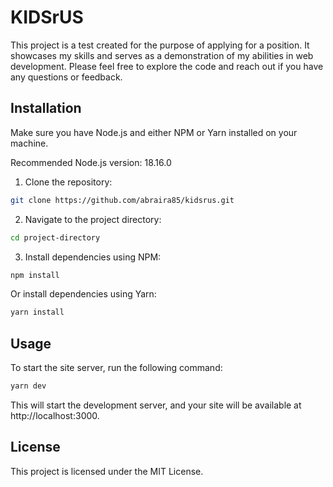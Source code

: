 # KIDSrUS

This project is a test created for the purpose of applying for a position. It showcases my skills and serves as a demonstration of my abilities in web development. Please feel free to explore the code and reach out if you have any questions or feedback.

## Installation

Make sure you have Node.js and either NPM or Yarn installed on your machine.

Recommended Node.js version: 18.16.0

1. Clone the repository:

```bash
git clone https://github.com/abraira85/kidsrus.git
```

2. Navigate to the project directory:

```bash
cd project-directory
```
    
3. Install dependencies using NPM:

```bash
npm install
```

Or install dependencies using Yarn:

```bash
yarn install
```

## Usage
To start the site server, run the following command:

```bash
yarn dev
```

This will start the development server, and your site will be available at http://localhost:3000.

## License
This project is licensed under the MIT License.
